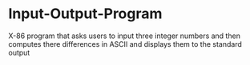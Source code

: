 # Input-Output-Program
X-86 program that asks users to input three integer numbers and then computes there differences in ASCII and displays them to the standard output
